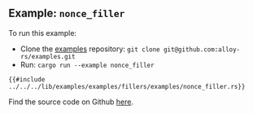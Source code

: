 ## Example: `nonce_filler`

To run this example:

- Clone the [examples](https://github.com/alloy-rs/examples) repository: `git clone git@github.com:alloy-rs/examples.git`
- Run: `cargo run --example nonce_filler`

```rust,ignore
{{#include ../../../lib/examples/examples/fillers/examples/nonce_filler.rs}}
```

Find the source code on Github [here](https://github.com/alloy-rs/examples/tree/main/examples/fillers/examples/nonce_filler.rs).

